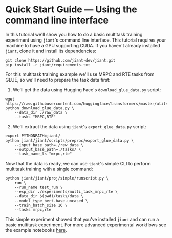 # Quick Start Guide — Using the command line interface

In this tutorial we'll show you how to do a basic multitask training experiment using `jiant`'s command line interface. This tutorial requires your machine to have a GPU supporting CUDA.
If you haven't already installed `jiant`, clone it and install its dependencies:
```
git clone https://github.com/jiant-dev/jiant.git
pip install -r jiant/requirements.txt
```
For this multitask training example we'll use MRPC and RTE tasks from GLUE, so we'll need to prepare the task data first: 
1. We'll get the data using Hugging Face's `download_glue_data.py` script:
```
wget https://raw.githubusercontent.com/huggingface/transformers/master/utils/download_glue_data.py
python download_glue_data.py \
    --data_dir ./raw_data \
    --tasks "MRPC,RTE"
```
2. We'll extract the data using `jiant`'s `export_glue_data.py` script:
```
export PYTHONPATH=jiant/
python jiant/jiant/scripts/preproc/export_glue_data.py \
    --input_base_path=./raw_data \
    --output_base_path=./tasks/ \
    --task_name_ls "mrpc,rte"
```
Now that the data is ready, we can use `jiant`'s simple CLI to perform multitask training with a single command:
```
python jiant/jiant/proj/simple/runscript.py \
    run \
    --run_name test_run \
    --exp_dir ./experiments/multi_task_mrpc_rte \
    --data_dir $(pwd)/tasks/data \
    --model_type bert-base-uncased \
    --train_batch_size 16 \
    --tasks mrpc,rte
```
This simple experiment showed that you've installed `jiant` and can run a basic multitask experiment. For more advanced experimental workflows see the example notebooks [here](../notebooks).  